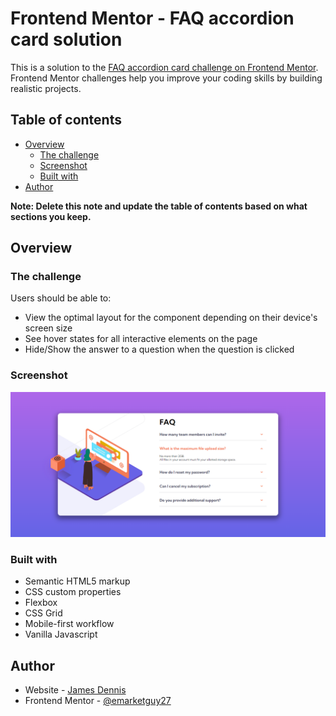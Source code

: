 <!-- @format -->

# Frontend Mentor - FAQ accordion card solution

This is a solution to the [FAQ accordion card challenge on Frontend Mentor](https://www.frontendmentor.io/challenges/faq-accordion-card-XlyjD0Oam). Frontend Mentor challenges help you improve your coding skills by building realistic projects.

## Table of contents

- [Overview](#overview)
  - [The challenge](#the-challenge)
  - [Screenshot](#screenshot)
  - [Built with](#built-with)
- [Author](#author)

**Note: Delete this note and update the table of contents based on what sections you keep.**

## Overview

### The challenge

Users should be able to:

- View the optimal layout for the component depending on their device's screen size
- See hover states for all interactive elements on the page
- Hide/Show the answer to a question when the question is clicked

### Screenshot

![](./Screenshot.png)

### Built with

- Semantic HTML5 markup
- CSS custom properties
- Flexbox
- CSS Grid
- Mobile-first workflow
- Vanilla Javascript

## Author

- Website - [James Dennis](https://www.jamesdennis.org)
- Frontend Mentor - [@emarketguy27](https://www.frontendmentor.io/profile/emarketguy27)
